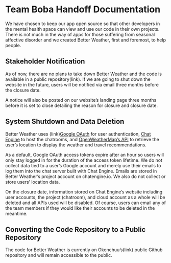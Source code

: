 # Team Boba Handoff Documentation

We have chosen to keep our app open source so that other developers in the mental health space can view and use our code in their own projects. There is not much in the way of apps for those suffering from seasonal affective disorder and we created Better Weather, first and foremost, to help people. 

## Stakeholder Notification
As of now, there are no plans to take down Better Weather and the code is available in a public repository(link). If we are going to shut down the website in the future, users will be notified via email three months before the closure date. <br>

A notice will also be posted on our website’s landing page three months before it is set to close detailing the reason for closure and closure date.

## System Shutdown and Data Deletion
Better Weather uses (link)<a href='https://developers.google.com/identity/protocols/oauth2'>Google OAuth</a> for user authentication, <a href='https://chatengine.io/'>Chat Engine</a> to host the chatrooms, and <a href='https://openweathermap.org/api'>OpenWeatherMap’s API</a> to retrieve the user’s location to display the weather and travel recommendations. <br>

As a default, Google OAuth access tokens expire after an hour so users will only stay logged in for the duration of the access token lifetime. We do not collect data tied to a user’s Google account and merely use their emails to log them into the chat server built with Chat Engine. Emails are stored in Better Weather’s project account on chatengine.io. We also do not collect or store users’ location data. <br>

On the closure date, information stored on Chat Engine’s website including user accounts, the project (chatroom), and cloud account as a whole will be deleted and all APIs used will be disabled. Of course, users can email any of the team members if they would like their accounts to be deleted in the meantime.

## Converting the Code Repository to a Public Repository
The code for Better Weather is currently on Okenchuu’s(link) public Github repository and will remain accessible to the public. 

